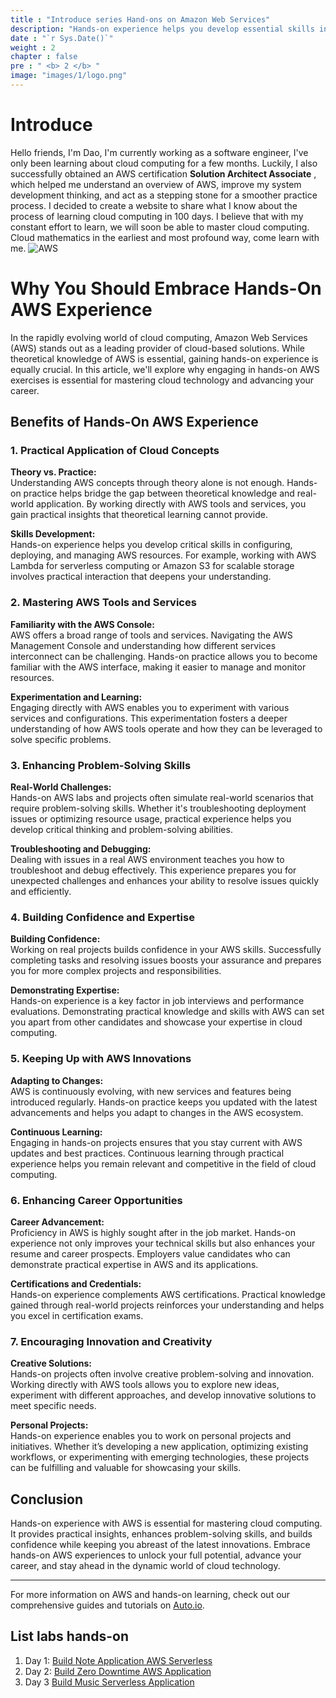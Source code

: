 ```yaml
---
title : "Introduce series Hand-ons on Amazon Web Services"
description: "Hands-on experience helps you develop essential skills in configuring, deploying, and managing AWS resources. For instance, working with AWS Lambda to build serverless applications or setting up Amazon S3 for scalable storage requires practical interaction with the platform."
date : "`r Sys.Date()`"
weight : 2
chapter : false
pre : " <b> 2 </b> "
image: "images/1/logo.png"
---
```


# Introduce
Hello friends,
I'm Dao, I'm currently working as a software engineer, I've only been learning about cloud computing for a few months. Luckily, I also successfully obtained an AWS certification **Solution Architect Associate** , which helped me understand an overview of AWS, improve my system development thinking, and act as a stepping stone for a smoother practice process.
I decided to create a website to share what I know about the process of learning cloud computing in 100 days. I believe that with my constant effort to learn, we will soon be able to master cloud computing. Cloud mathematics in the earliest and most profound way, come learn with me.
![AWS](/images/2/aws.png?featherlight=false&width=50pc)
# Why You Should Embrace Hands-On AWS Experience

In the rapidly evolving world of cloud computing, Amazon Web Services (AWS) stands out as a leading provider of cloud-based solutions. While theoretical knowledge of AWS is essential, gaining hands-on experience is equally crucial. In this article, we'll explore why engaging in hands-on AWS exercises is essential for mastering cloud technology and advancing your career.

## Benefits of Hands-On AWS Experience

### 1. **Practical Application of Cloud Concepts**

**Theory vs. Practice:**  
Understanding AWS concepts through theory alone is not enough. Hands-on practice helps bridge the gap between theoretical knowledge and real-world application. By working directly with AWS tools and services, you gain practical insights that theoretical learning cannot provide.

**Skills Development:**  
Hands-on experience helps you develop critical skills in configuring, deploying, and managing AWS resources. For example, working with AWS Lambda for serverless computing or Amazon S3 for scalable storage involves practical interaction that deepens your understanding.

### 2. **Mastering AWS Tools and Services**

**Familiarity with the AWS Console:**  
AWS offers a broad range of tools and services. Navigating the AWS Management Console and understanding how different services interconnect can be challenging. Hands-on practice allows you to become familiar with the AWS interface, making it easier to manage and monitor resources.

**Experimentation and Learning:**  
Engaging directly with AWS enables you to experiment with various services and configurations. This experimentation fosters a deeper understanding of how AWS tools operate and how they can be leveraged to solve specific problems.

### 3. **Enhancing Problem-Solving Skills**

**Real-World Challenges:**  
Hands-on AWS labs and projects often simulate real-world scenarios that require problem-solving skills. Whether it's troubleshooting deployment issues or optimizing resource usage, practical experience helps you develop critical thinking and problem-solving abilities.

**Troubleshooting and Debugging:**  
Dealing with issues in a real AWS environment teaches you how to troubleshoot and debug effectively. This experience prepares you for unexpected challenges and enhances your ability to resolve issues quickly and efficiently.

### 4. **Building Confidence and Expertise**

**Building Confidence:**  
Working on real projects builds confidence in your AWS skills. Successfully completing tasks and resolving issues boosts your assurance and prepares you for more complex projects and responsibilities.

**Demonstrating Expertise:**  
Hands-on experience is a key factor in job interviews and performance evaluations. Demonstrating practical knowledge and skills with AWS can set you apart from other candidates and showcase your expertise in cloud computing.

### 5. **Keeping Up with AWS Innovations**

**Adapting to Changes:**  
AWS is continuously evolving, with new services and features being introduced regularly. Hands-on practice keeps you updated with the latest advancements and helps you adapt to changes in the AWS ecosystem.

**Continuous Learning:**  
Engaging in hands-on projects ensures that you stay current with AWS updates and best practices. Continuous learning through practical experience helps you remain relevant and competitive in the field of cloud computing.

### 6. **Enhancing Career Opportunities**

**Career Advancement:**  
Proficiency in AWS is highly sought after in the job market. Hands-on experience not only improves your technical skills but also enhances your resume and career prospects. Employers value candidates who can demonstrate practical expertise in AWS and its applications.

**Certifications and Credentials:**  
Hands-on experience complements AWS certifications. Practical knowledge gained through real-world projects reinforces your understanding and helps you excel in certification exams.

### 7. **Encouraging Innovation and Creativity**

**Creative Solutions:**  
Hands-on projects often involve creative problem-solving and innovation. Working directly with AWS tools allows you to explore new ideas, experiment with different approaches, and develop innovative solutions to meet specific needs.

**Personal Projects:**  
Hands-on experience enables you to work on personal projects and initiatives. Whether it’s developing a new application, optimizing existing workflows, or experimenting with emerging technologies, these projects can be fulfilling and valuable for showcasing your skills.

## Conclusion

Hands-on experience with AWS is essential for mastering cloud computing. It provides practical insights, enhances problem-solving skills, and builds confidence while keeping you abreast of the latest innovations. Embrace hands-on AWS experiences to unlock your full potential, advance your career, and stay ahead in the dynamic world of cloud technology.

---

For more information on AWS and hands-on learning, check out our comprehensive guides and tutorials on [Auto.io](https://auto.io.vn).

## List labs hands-on
1. Day 1: [Build Note Application AWS Serverless](2.1-build-serverless-application/)
2. Day 2: [Build Zero Downtime AWS Application](2.2-build-realistic-application/)
3. Day 3 [Build Music Serverless Application](2.3-music-serverless-application/)

